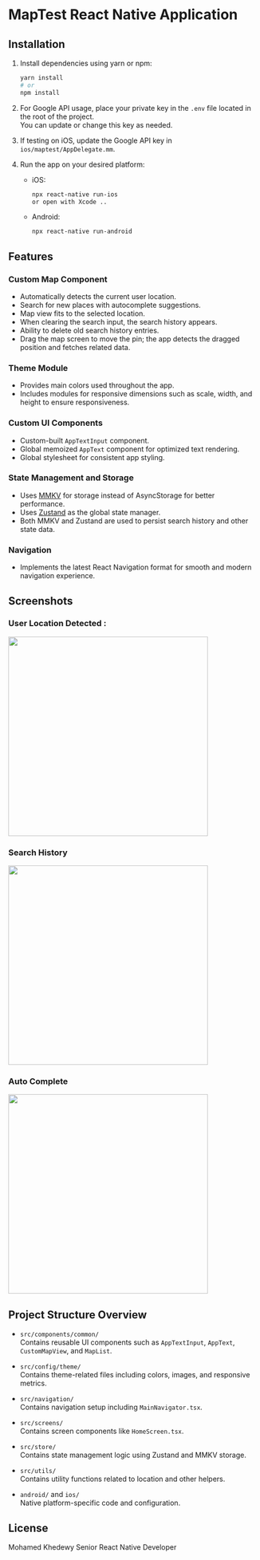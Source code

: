 # MapTest React Native Application

## Installation

1. Install dependencies using yarn or npm:

   ```bash
   yarn install
   # or
   npm install
   ```

2. For Google API usage, place your private key in the `.env` file located in the root of the project.  
   You can update or change this key as needed.

3. If testing on iOS, update the Google API key in `ios/maptest/AppDelegate.mm`.

4. Run the app on your desired platform:
   - iOS:
     ```bash
     npx react-native run-ios
     or open with Xcode ..
     ```
   - Android:
     ```bash
     npx react-native run-android
     ```

## Features

### Custom Map Component

- Automatically detects the current user location.
- Search for new places with autocomplete suggestions.
- Map view fits to the selected location.
- When clearing the search input, the search history appears.
- Ability to delete old search history entries.
- Drag the map screen to move the pin; the app detects the dragged position and fetches related data.

### Theme Module

- Provides main colors used throughout the app.
- Includes modules for responsive dimensions such as scale, width, and height to ensure responsiveness.

### Custom UI Components

- Custom-built `AppTextInput` component.
- Global memoized `AppText` component for optimized text rendering.
- Global stylesheet for consistent app styling.

### State Management and Storage

- Uses [MMKV](https://github.com/mrousavy/react-native-mmkv) for storage instead of AsyncStorage for better performance.
- Uses [Zustand](https://github.com/pmndrs/zustand) as the global state manager.
- Both MMKV and Zustand are used to persist search history and other state data.

### Navigation

- Implements the latest React Navigation format for smooth and modern navigation experience.

## Screenshots

### User Location Detected :

<img src="./src/components/assets/images/user_location.png" width="400"/>

### Search History

<img src="./src/components/assets/images/recent_search.png" width="400"/>

### Auto Complete

<img src="./src/components/assets/images/auto_suggest.png" width="400"/>

## Project Structure Overview

- `src/components/common/`  
  Contains reusable UI components such as `AppTextInput`, `AppText`, `CustomMapView`, and `MapList`.

- `src/config/theme/`  
  Contains theme-related files including colors, images, and responsive metrics.

- `src/navigation/`  
  Contains navigation setup including `MainNavigator.tsx`.

- `src/screens/`  
  Contains screen components like `HomeScreen.tsx`.

- `src/store/`  
  Contains state management logic using Zustand and MMKV storage.

- `src/utils/`  
  Contains utility functions related to location and other helpers.

- `android/` and `ios/`  
  Native platform-specific code and configuration.

## License

Mohamed Khedewy
Senior React Native Developer
